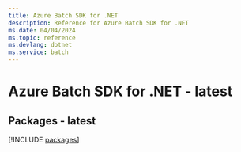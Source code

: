 ```yaml
---
title: Azure Batch SDK for .NET
description: Reference for Azure Batch SDK for .NET
ms.date: 04/04/2024
ms.topic: reference
ms.devlang: dotnet
ms.service: batch
---
```

# Azure Batch SDK for .NET - latest
## Packages - latest
[!INCLUDE [packages](batch-index.md)]